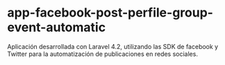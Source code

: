 # app-facebook-post-perfile-group-event-automatic

Aplicación desarrollada con Laravel 4.2, utilizando las SDK de facebook y Twitter para la automatización de publicaciones en redes sociales. 
